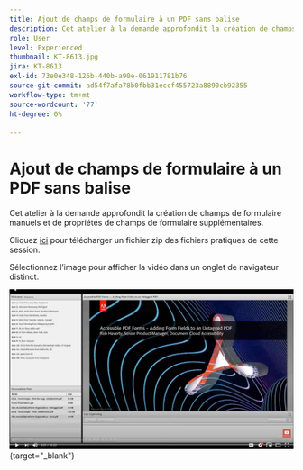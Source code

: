 ```yaml
---
title: Ajout de champs de formulaire à un PDF sans balise
description: Cet atelier à la demande approfondit la création de champs de formulaire manuels et de propriétés de champs de formulaire supplémentaires
role: User
level: Experienced
thumbnail: KT-8613.jpg
jira: KT-8613
exl-id: 73e0e348-126b-440b-a90e-061911781b76
source-git-commit: ad54f7afa78b0fbb31eccf455723a8890cb92355
workflow-type: tm+mt
source-wordcount: '77'
ht-degree: 0%

---
```


# Ajout de champs de formulaire à un PDF sans balise

Cet atelier à la demande approfondit la création de champs de formulaire manuels et de propriétés de champs de formulaire supplémentaires.

Cliquez [ici](../assets/accessibilitysession6.zip) pour télécharger un fichier zip des fichiers pratiques de cette session.

Sélectionnez l’image pour afficher la vidéo dans un onglet de navigateur distinct.

[![Vidéo Session 6](../assets/Accessibilitysession6_YT.png)](https://youtu.be/xh4pJQiY0nw){target="_blank"}
